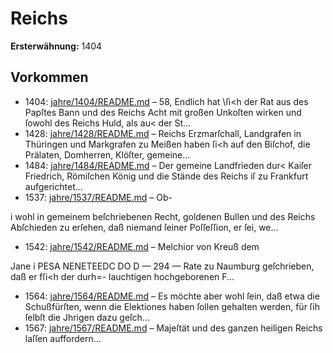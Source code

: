 # Reichs

**Ersterwähnung:** 1404

## Vorkommen
- 1404: [jahre/1404/README.md](../jahre/1404/README.md) – 58, Endlich hat \ſi<h der Rat
aus des Papſtes Bann und des Reichs Acht mit großen
Unkoſten wirken und ſowohl des Reichs Huld, als au<
der St...
- 1428: [jahre/1428/README.md](../jahre/1428/README.md) – Reichs Erzmarſchall, Landgrafen
in Thüringen und Markgrafen zu Meißen haben ſi<h auf
den Biſchof, die Prälaten, Domherren, Klöſter, gemeine...
- 1484: [jahre/1484/README.md](../jahre/1484/README.md) – Der gemeine Landfrieden dur< Kaiſer Friedrich,
Römiſchen König und die Stände des Reichs iſ zu
Frankfurt aufgerichtet...
- 1537: [jahre/1537/README.md](../jahre/1537/README.md) – Ob-

i wohl in gemeinem beſchriebenen Recht, goldenen Bullen
und des Reichs Abſchieden zu erſehen, daß niemand ſeiner
Poſſeſſion, er ſei, we...
- 1542: [jahre/1542/README.md](../jahre/1542/README.md) – Melchior von Kreuß dem


Jane i PESA NENETEEDC DO D
— 294 —
Rate zu Naumburg geſchrieben, daß er fſi<h der durh=-
lauchtigen hochgeborenen F...
- 1564: [jahre/1564/README.md](../jahre/1564/README.md) – Es möchte aber wohl
ſein, daß etwa die Schußfürſten, wenn die Elektiones
haben ſollen gehalten werden, für ſih ſelbſt die Jhrigen
dazu geſch...
- 1567: [jahre/1567/README.md](../jahre/1567/README.md) – Majeſtät und des ganzen heiligen Reichs
laſſen auffordern...
